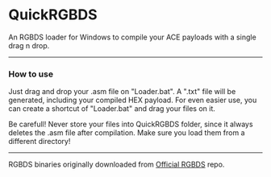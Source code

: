 # QuickRGBDS
An RGBDS loader for Windows to compile your ACE payloads with a single drag n drop.


----


### How to use

Just drag and drop your .asm file on "Loader.bat". A ".txt" file will be generated, including your compiled HEX payload.
For even easier use, you can create a shortcut of "Loader.bat" and drag your files on it.

Be carefull! Never store your files into QuickRGBDS folder, since it always deletes the .asm file after compilation. Make sure you load them from a different directory!


----


RGBDS binaries originally downloaded from [Official RGBDS](https://github.com/gbdev/rgbds) repo.
